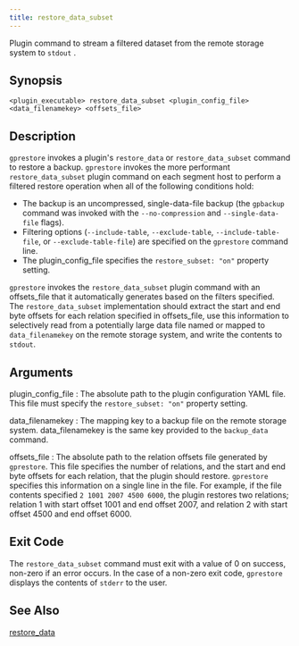 ```yaml
---
title: restore_data_subset 
---
```


Plugin command to stream a filtered dataset from the remote storage system to `stdout` .

## <a id="section2"></a>Synopsis 

```
<plugin_executable> restore_data_subset <plugin_config_file> <data_filenamekey> <offsets_file>
```

## <a id="section3"></a>Description 

`gprestore` invokes a plugin's `restore_data` or `restore_data_subset` command to restore a backup. `gprestore` invokes the more performant `restore_data_subset` plugin command on each segment host to perform a filtered restore operation when all of the following conditions hold:

-   The backup is an uncompressed, single-data-file backup \(the `gpbackup` command was invoked with the `--no-compression` and `--single-data-file` flags\).
-   Filtering options \(`--include-table`, `--exclude-table`, `--include-table-file`, or `‑‑exclude-table-file`\) are specified on the `gprestore` command line.
-   The plugin\_config\_file specifies the `restore_subset: "on"` property setting.

`gprestore` invokes the `restore_data_subset` plugin command with an offsets\_file that it automatically generates based on the filters specified. The `restore_data_subset` implementation should extract the start and end byte offsets for each relation specified in offsets\_file, use this information to selectively read from a potentially large data file named or mapped to `data_filenamekey` on the remote storage system, and write the contents to `stdout`.

## <a id="section4"></a>Arguments 

plugin\_config\_file
:   The absolute path to the plugin configuration YAML file. This file must specify the `restore_subset: "on"` property setting.

data\_filenamekey
:   The mapping key to a backup file on the remote storage system. data\_filenamekey is the same key provided to the `backup_data` command.

offsets\_file
:   The absolute path to the relation offsets file generated by `gprestore`. This file specifies the number of relations, and the start and end byte offsets for each relation, that the plugin should restore. `gprestore` specifies this information on a single line in the file. For example, if the file contents specified `2 1001 2007 4500 6000`, the plugin restores two relations; relation 1 with start offset 1001 and end offset 2007, and relation 2 with start offset 4500 and end offset 6000.

## <a id="section5"></a>Exit Code 

The `restore_data_subset` command must exit with a value of 0 on success, non-zero if an error occurs. In the case of a non-zero exit code, `gprestore` displays the contents of `stderr` to the user.

## <a id="section6"></a>See Also 

[restore\_data](restore_data.html)

